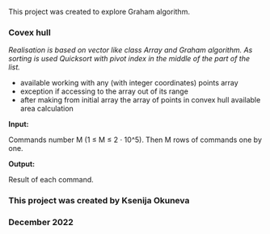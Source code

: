 This project was created to explore Graham algorithm.

### Covex hull

*Realisation is based on vector like class Array and Graham algorithm. As sorting is used Quicksort with pivot index in the middle of the part of the list.*

* available working with any (with integer coordinates) points array
* exception if accessing to the array out of its range
* after making from initial array the array of points in convex hull available area calculation

**Input:**

Commands number M (1 ≤ M ≤ 2 ⋅ 10^5). Then M rows of commands one by one.

**Output:**

Result of each command.

### This project was created by Ksenija Okuneva 
### December 2022
